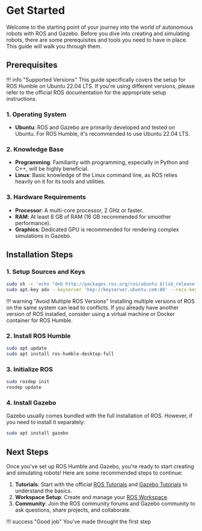 # Get Started

Welcome to the starting point of your journey into the world of autonomous robots with ROS and Gazebo. Before you dive into creating and simulating robots, there are some prerequisites and tools you need to have in place. This guide will walk you through them.

## Prerequisites
!!! info "Supported Versions"
    This guide specifically covers the setup for ROS Humble on Ubuntu 22.04 LTS. If you're using different versions, please refer to the official ROS documentation for the appropriate setup instructions.

### 1. **Operating System**

- **Ubuntu**: ROS and Gazebo are primarily developed and tested on Ubuntu. For ROS Humble, it's recommended to use Ubuntu 22.04 LTS.

### 2. **Knowledge Base**

- **Programming**: Familiarity with programming, especially in Python and C++, will be highly beneficial.
- **Linux**: Basic knowledge of the Linux command line, as ROS relies heavily on it for its tools and utilities.

### 3. **Hardware Requirements**

- **Processor**: A multi-core processor, 2 GHz or faster.
- **RAM**: At least 8 GB of RAM (16 GB recommended for smoother performance).
- **Graphics**: Dedicated GPU is recommended for rendering complex simulations in Gazebo.

## Installation Steps

### 1. **Setup Sources and Keys**

```bash
sudo sh -c 'echo "deb http://packages.ros.org/ros/ubuntu $(lsb_release -sc) main" > /etc/apt/sources.list.d/ros-latest.list'
sudo apt-key adv --keyserver 'hkp://keyserver.ubuntu.com:80' --recv-key C1CF6E31E6BADE8868B172B4F42ED6FBAB17C654
```

!!! warning "Avoid Multiple ROS Versions"
    Installing multiple versions of ROS on the same system can lead to conflicts. If you already have another version of ROS installed, consider using a virtual machine or Docker container for ROS Humble.

### 2. **Install ROS Humble**

```bash
sudo apt update
sudo apt install ros-humble-desktop-full
```

### 3. **Initialize ROS**

```bash
sudo rosdep init
rosdep update
```

### 4. **Install Gazebo**

Gazebo usually comes bundled with the full installation of ROS. However, if you need to install it separately:

```bash
sudo apt install gazebo
```

## Next Steps

Once you've set up ROS Humble and Gazebo, you're ready to start creating and simulating robots! Here are some recommended steps to continue:

1. **Tutorials**: Start with the official [ROS Tutorials](http://wiki.ros.org/ROS/Tutorials) and [Gazebo Tutorials](http://gazebosim.org/tutorials) to understand the basics.
2. **Workspace Setup**: Create and manage your [ROS Workspace](http://wiki.ros.org/catkin/Tutorials/create_a_workspace).
3. **Community**: Join the ROS community forums and Gazebo community to ask questions, share projects, and collaborate.

!!! success "Good job"
    You've made throught the first step

